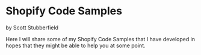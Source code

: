 # Shopify Code Samples
by Scott Stubberfield

Here I will share some of my Shopify Code Samples that I have developed in hopes that they might be able to help you at some point.

